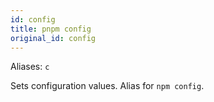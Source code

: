 ```yaml
---
id: config
title: pnpm config
original_id: config
---
```


Aliases: `c`

Sets configuration values. Alias for `npm config`.
